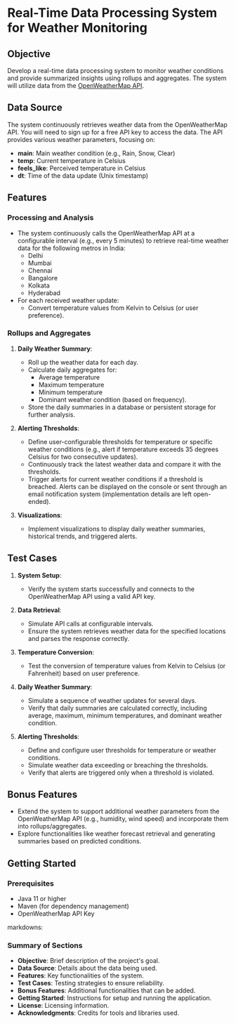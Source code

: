 # Real-Time Data Processing System for Weather Monitoring

## Objective
Develop a real-time data processing system to monitor weather conditions and provide summarized insights using rollups and aggregates. The system will utilize data from the [OpenWeatherMap API](https://openweathermap.org/).

## Data Source
The system continuously retrieves weather data from the OpenWeatherMap API. You will need to sign up for a free API key to access the data. The API provides various weather parameters, focusing on:
- **main**: Main weather condition (e.g., Rain, Snow, Clear)
- **temp**: Current temperature in Celsius
- **feels_like**: Perceived temperature in Celsius
- **dt**: Time of the data update (Unix timestamp)

## Features
### Processing and Analysis
- The system continuously calls the OpenWeatherMap API at a configurable interval (e.g., every 5 minutes) to retrieve real-time weather data for the following metros in India:
    - Delhi
    - Mumbai
    - Chennai
    - Bangalore
    - Kolkata
    - Hyderabad
- For each received weather update:
    - Convert temperature values from Kelvin to Celsius (or user preference).

### Rollups and Aggregates
1. **Daily Weather Summary**:
    - Roll up the weather data for each day.
    - Calculate daily aggregates for:
        - Average temperature
        - Maximum temperature
        - Minimum temperature
        - Dominant weather condition (based on frequency).
    - Store the daily summaries in a database or persistent storage for further analysis.

2. **Alerting Thresholds**:
    - Define user-configurable thresholds for temperature or specific weather conditions (e.g., alert if temperature exceeds 35 degrees Celsius for two consecutive updates).
    - Continuously track the latest weather data and compare it with the thresholds.
    - Trigger alerts for current weather conditions if a threshold is breached. Alerts can be displayed on the console or sent through an email notification system (implementation details are left open-ended).

3. **Visualizations**:
    - Implement visualizations to display daily weather summaries, historical trends, and triggered alerts.

## Test Cases
1. **System Setup**:
    - Verify the system starts successfully and connects to the OpenWeatherMap API using a valid API key.

2. **Data Retrieval**:
    - Simulate API calls at configurable intervals.
    - Ensure the system retrieves weather data for the specified locations and parses the response correctly.

3. **Temperature Conversion**:
    - Test the conversion of temperature values from Kelvin to Celsius (or Fahrenheit) based on user preference.

4. **Daily Weather Summary**:
    - Simulate a sequence of weather updates for several days.
    - Verify that daily summaries are calculated correctly, including average, maximum, minimum temperatures, and dominant weather condition.

5. **Alerting Thresholds**:
    - Define and configure user thresholds for temperature or weather conditions.
    - Simulate weather data exceeding or breaching the thresholds.
    - Verify that alerts are triggered only when a threshold is violated.

## Bonus Features
- Extend the system to support additional weather parameters from the OpenWeatherMap API (e.g., humidity, wind speed) and incorporate them into rollups/aggregates.
- Explore functionalities like weather forecast retrieval and generating summaries based on predicted conditions.

## Getting Started

### Prerequisites
- Java 11 or higher
- Maven (for dependency management)
- OpenWeatherMap API Key

markdowns:

### Summary of Sections
- **Objective**: Brief description of the project's goal.
- **Data Source**: Details about the data being used.
- **Features**: Key functionalities of the system.
- **Test Cases**: Testing strategies to ensure reliability.
- **Bonus Features**: Additional functionalities that can be added.
- **Getting Started**: Instructions for setup and running the application.
- **License**: Licensing information.
- **Acknowledgments**: Credits for tools and libraries used.


